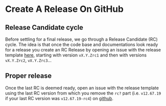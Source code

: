 # Create A Release On GitHub

## Release Candidate cycle

Before settling for a final release, we go through a Release Candidate (RC) cycle. The idea is that once the code base and documentations look ready for a release you create an RC Release by opening an issue with the release template [here](https://github.com/zama-ai/concrete-ml-internal/issues/new?assignees=&labels=&template=release.md), starting with version `vX.Y.Zrc1` and then with versions `vX.Y.Zrc2`, `vX.Y.Zrc3`...

## Proper release

Once the last RC is deemed ready, open an issue with the release template using the last RC version from which you remove the `rc?` part (i.e. `v12.67.19` if your last RC version was `v12.67.19-rc4`) on [github](https://github.com/zama-ai/concrete-ml-internal/issues/new?assignees=&labels=&template=release.md).
